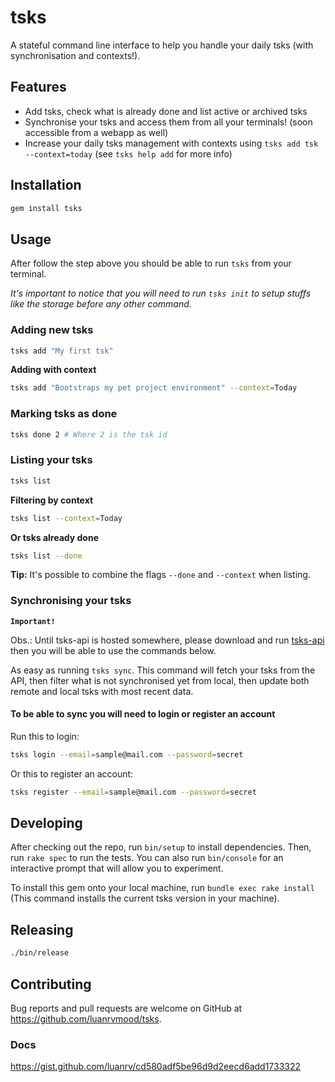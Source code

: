 # tsks

A stateful command line interface to help you handle your daily tsks (with
synchronisation and contexts!).

## Features

- Add tsks, check what is already done and list active or archived tsks
- Synchronise your tsks and access them from all your terminals!
  (soon accessible from a webapp as well)
- Increase your daily tsks management with contexts using
  `tsks add tsk --context=today` (see `tsks help add` for more info)

## Installation

```ruby
gem install tsks
```

## Usage

After follow the step above you should be able to run `tsks` from your terminal.

_It's important to notice that you will need to run `tsks init` to setup stuffs
like the storage before any other command._

### Adding new tsks

```sh
tsks add "My first tsk"
```

**Adding with context**

```sh
tsks add "Bootstraps my pet project environment" --context=Today
```

### Marking tsks as done

```sh
tsks done 2 # Where 2 is the tsk id
```

### Listing your tsks

```sh
tsks list
```

**Filtering by context**

```sh
tsks list --context=Today
```

**Or tsks already done**

```sh
tsks list --done
```

**Tip:** It's possible to combine the flags `--done` and `--context` when
listing.

### Synchronising your tsks

**`Important!`**

Obs.: Until tsks-api is hosted somewhere, please download and run [tsks-api ](https://github.com/luanrv/tsks-api)
then you will be able to use the commands below.

As easy as running `tsks sync`. This command will fetch your tsks from the API,
then filter what is not synchronised yet from local, then update both
remote and local tsks with most recent data.

#### To be able to sync you will need to login or register an account

Run this to login:

```sh
tsks login --email=sample@mail.com --password=secret
```

Or this to register an account:

```sh
tsks register --email=sample@mail.com --password=secret
```

## Developing

After checking out the repo, run `bin/setup` to install dependencies. Then, run
`rake spec` to run the tests. You can also run `bin/console` for an interactive
prompt that will allow you to experiment.

To install this gem onto your local machine, run `bundle exec rake install`
(This command installs the current tsks version in your machine).

## Releasing

```sh
./bin/release
```

## Contributing

Bug reports and pull requests are welcome on GitHub at https://github.com/luanrvmood/tsks.

### Docs

https://gist.github.com/luanrv/cd580adf5be96d9d2eecd6add1733322